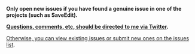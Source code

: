 **Only open new issues if you have found a genuine issue in one of the projects (such as SaveEdit).**

**[Questions, comments, etc, should be directed to me via Twitter](http://twitter.com/gibbed/).**

[Otherwise, you can view existing issues or submit new ones on the issues list](http://code.google.com/p/me3tools/issues/list).